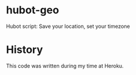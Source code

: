 # hubot-geo
Hubot script: Save your location, set your timezone

# History

This code was written during my time at Heroku.
